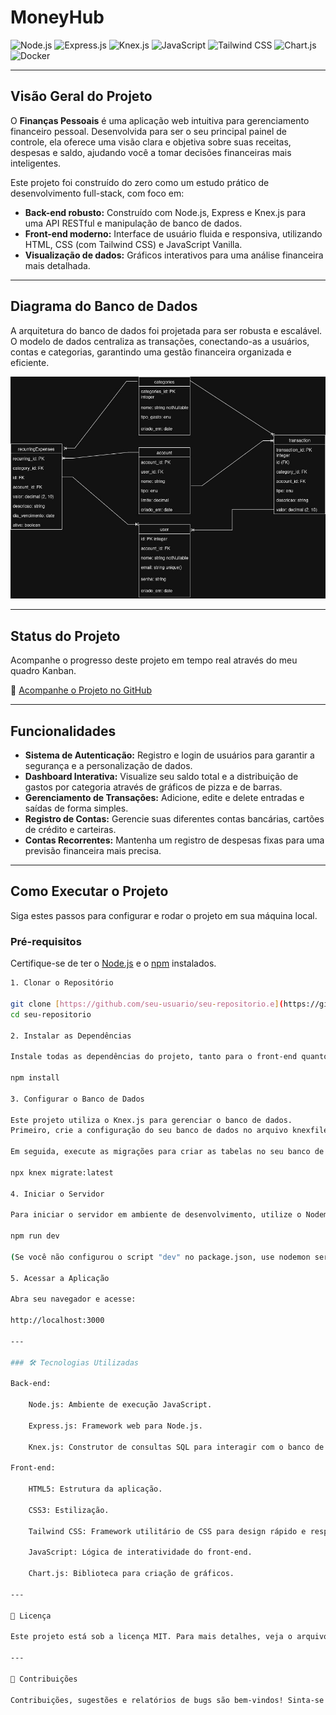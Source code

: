 # MoneyHub

![Node.js](https://img.shields.io/badge/Node.js-43853D?style=for-the-badge&logo=node.js&logoColor=white)
![Express.js](https://img.shields.io/badge/Express.js-000000?style=for-the-badge&logo=express&logoColor=white)
![Knex.js](https://img.shields.io/badge/Knex.js-D26C0D?style=for-the-badge&logo=knex.js&logoColor=white)
![JavaScript](https://img.shields.io/badge/JavaScript-F7DF1E?style=for-the-badge&logo=javascript&logoColor=black)
![Tailwind CSS](https://img.shields.io/badge/Tailwind_CSS-38B2AC?style=for-the-badge&logo=tailwind-css&logoColor=white)
![Chart.js](https://img.shields.io/badge/Chart.js-FF6384?style=for-the-badge&logo=chartdotjs&logoColor=white)
![Docker](https://img.shields.io/badge/Docker-2496ED?style=for-the-badge&logo=docker&logoColor=white)

---

## Visão Geral do Projeto

O **Finanças Pessoais** é uma aplicação web intuitiva para gerenciamento financeiro pessoal. Desenvolvida para ser o seu principal painel de controle, ela oferece uma visão clara e objetiva sobre suas receitas, despesas e saldo, ajudando você a tomar decisões financeiras mais inteligentes.

Este projeto foi construído do zero como um estudo prático de desenvolvimento full-stack, com foco em:
* **Back-end robusto:** Construído com Node.js, Express e Knex.js para uma API RESTful e manipulação de banco de dados.
* **Front-end moderno:** Interface de usuário fluida e responsiva, utilizando HTML, CSS (com Tailwind CSS) e JavaScript Vanilla.
* **Visualização de dados:** Gráficos interativos para uma análise financeira mais detalhada.

---

## Diagrama do Banco de Dados

A arquitetura do banco de dados foi projetada para ser robusta e escalável. O modelo de dados centraliza as transações, conectando-as a usuários, contas e categorias, garantindo uma gestão financeira organizada e eficiente.

![Diagrama do Banco de Dados](image/projeto-financa.jpg)

---

## Status do Projeto

Acompanhe o progresso deste projeto em tempo real através do meu quadro Kanban.

🔗 [Acompanhe o Projeto no GitHub](https://github.com/users/pholiveira-dev/projects/4)

---

## Funcionalidades

* **Sistema de Autenticação:** Registro e login de usuários para garantir a segurança e a personalização de dados.
* **Dashboard Interativa:** Visualize seu saldo total e a distribuição de gastos por categoria através de gráficos de pizza e de barras.
* **Gerenciamento de Transações:** Adicione, edite e delete entradas e saídas de forma simples.
* **Registro de Contas:** Gerencie suas diferentes contas bancárias, cartões de crédito e carteiras.
* **Contas Recorrentes:** Mantenha um registro de despesas fixas para uma previsão financeira mais precisa.

---

## Como Executar o Projeto

Siga estes passos para configurar e rodar o projeto em sua máquina local.

### Pré-requisitos

Certifique-se de ter o [Node.js](https://nodejs.org/) e o [npm](https://www.npmjs.com/) instalados.

```bash
1. Clonar o Repositório

git clone [https://github.com/seu-usuario/seu-repositorio.e](https://github.com/seu-usuario/seu-repositorio.git)
cd seu-repositorio

2. Instalar as Dependências

Instale todas as dependências do projeto, tanto para o front-end quanto para o back-end.

npm install

3. Configurar o Banco de Dados

Este projeto utiliza o Knex.js para gerenciar o banco de dados.
Primeiro, crie a configuração do seu banco de dados no arquivo knexfile.js.

Em seguida, execute as migrações para criar as tabelas no seu banco de dados:

npx knex migrate:latest

4. Iniciar o Servidor

Para iniciar o servidor em ambiente de desenvolvimento, utilize o Nodemon para que as alterações de código sejam reiniciadas automaticamente.

npm run dev

(Se você não configurou o script "dev" no package.json, use nodemon server.js ou node server.js)

5. Acessar a Aplicação

Abra seu navegador e acesse:

http://localhost:3000

---

### 🛠 Tecnologias Utilizadas

Back-end:

    Node.js: Ambiente de execução JavaScript.

    Express.js: Framework web para Node.js.

    Knex.js: Construtor de consultas SQL para interagir com o banco de dados.

Front-end:

    HTML5: Estrutura da aplicação.

    CSS3: Estilização.

    Tailwind CSS: Framework utilitário de CSS para design rápido e responsivo.

    JavaScript: Lógica de interatividade do front-end.

    Chart.js: Biblioteca para criação de gráficos.

---

📄 Licença

Este projeto está sob a licença MIT. Para mais detalhes, veja o arquivo LICENSE.

---

🤝 Contribuições

Contribuições, sugestões e relatórios de bugs são bem-vindos! Sinta-se à vontade para abrir uma issue ou enviar um pull request.
